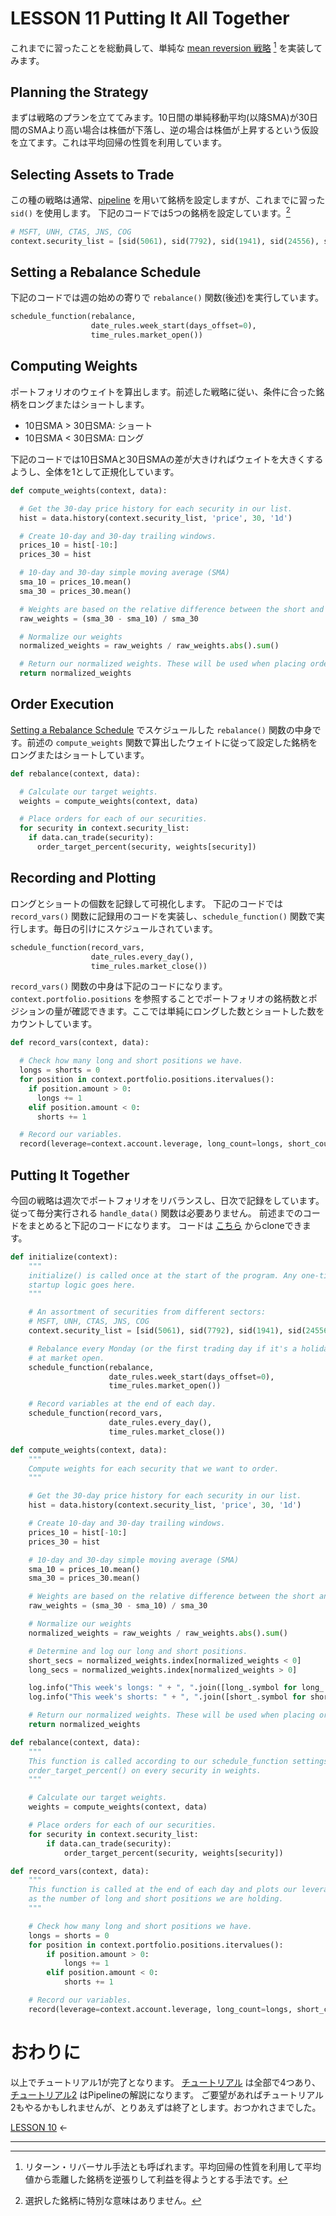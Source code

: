# LESSON 11 Putting It All Together
これまでに習ったことを総動員して、単純な [mean reversion 戦略](http://www.investopedia.com/terms/m/meanreversion.asp) [^1] を実装してみます。

## Planning the Strategy
まずは戦略のプランを立ててみます。10日間の単純移動平均(以降SMA)が30日間のSMAより高い場合は株価が下落し、逆の場合は株価が上昇するという仮設を立てます。これは平均回帰の性質を利用しています。

## Selecting Assets to Trade
この種の戦略は通常、[pipeline](https://www.quantopian.com/help#pipeline-title) を用いて銘柄を設定しますが、これまでに習った `sid()` を使用します。
下記のコードでは5つの銘柄を設定しています。[^2]

```python
# MSFT, UNH, CTAS, JNS, COG
context.security_list = [sid(5061), sid(7792), sid(1941), sid(24556), sid(1746)]
```

## <a name="Schedule"></a>Setting a Rebalance Schedule
下記のコードでは週の始めの寄りで `rebalance()` 関数(後述)を実行しています。

```python
schedule_function(rebalance,
                  date_rules.week_start(days_offset=0),
                  time_rules.market_open())
```

## Computing Weights
ポートフォリオのウェイトを算出します。前述した戦略に従い、条件に合った銘柄をロングまたはショートします。

* 10日SMA > 30日SMA: ショート
* 10日SMA < 30日SMA: ロング

下記のコードでは10日SMAと30日SMAの差が大きければウェイトを大きくするようし、全体を1として正規化しています。

```python
def compute_weights(context, data):

  # Get the 30-day price history for each security in our list.
  hist = data.history(context.security_list, 'price', 30, '1d')

  # Create 10-day and 30-day trailing windows.
  prices_10 = hist[-10:]
  prices_30 = hist

  # 10-day and 30-day simple moving average (SMA)
  sma_10 = prices_10.mean()
  sma_30 = prices_30.mean()

  # Weights are based on the relative difference between the short and long SMAs
  raw_weights = (sma_30 - sma_10) / sma_30

  # Normalize our weights
  normalized_weights = raw_weights / raw_weights.abs().sum()

  # Return our normalized weights. These will be used when placing orders later.
  return normalized_weights
```

## Order Execution
[Setting a Rebalance Schedule](#Schedule) でスケジュールした `rebalance()` 関数の中身です。前述の `compute_weights` 関数で算出したウェイトに従って設定した銘柄をロングまたはショートしています。

```python
def rebalance(context, data):

  # Calculate our target weights.
  weights = compute_weights(context, data)

  # Place orders for each of our securities.
  for security in context.security_list:
    if data.can_trade(security):
      order_target_percent(security, weights[security])
```

## Recording and Plotting
ロングとショートの個数を記録して可視化します。
下記のコードでは `record_vars()` 関数に記録用のコードを実装し、`schedule_function()` 関数で実行します。毎日の引けにスケジュールされています。

```python
schedule_function(record_vars,
                  date_rules.every_day(),
                  time_rules.market_close())
```

`record_vars()` 関数の中身は下記のコードになります。`context.portfolio.positions` を参照することでポートフォリオの銘柄数とポジションの量が確認できます。ここでは単純にロングした数とショートした数をカウントしています。

```python
def record_vars(context, data):

  # Check how many long and short positions we have.
  longs = shorts = 0
  for position in context.portfolio.positions.itervalues():
    if position.amount > 0:
      longs += 1
    elif position.amount < 0:
      shorts += 1

  # Record our variables.
  record(leverage=context.account.leverage, long_count=longs, short_count=shorts)
```

## Putting It Together
今回の戦略は週次でポートフォリオをリバランスし、日次で記録をしています。従って毎分実行される `handle_data()` 関数は必要ありません。
前述までのコードをまとめると下記のコードになります。
コードは [こちら](https://www.quantopian.com/tutorials/getting-started#lesson11) からcloneできます。

```python
def initialize(context):
    """
    initialize() is called once at the start of the program. Any one-time
    startup logic goes here.
    """

    # An assortment of securities from different sectors:
    # MSFT, UNH, CTAS, JNS, COG
    context.security_list = [sid(5061), sid(7792), sid(1941), sid(24556), sid(1746)]

    # Rebalance every Monday (or the first trading day if it's a holiday)
    # at market open.
    schedule_function(rebalance,
                      date_rules.week_start(days_offset=0),
                      time_rules.market_open())

    # Record variables at the end of each day.
    schedule_function(record_vars,
                      date_rules.every_day(),
                      time_rules.market_close())

def compute_weights(context, data):
    """
    Compute weights for each security that we want to order.
    """

    # Get the 30-day price history for each security in our list.
    hist = data.history(context.security_list, 'price', 30, '1d')

    # Create 10-day and 30-day trailing windows.
    prices_10 = hist[-10:]
    prices_30 = hist

    # 10-day and 30-day simple moving average (SMA)
    sma_10 = prices_10.mean()
    sma_30 = prices_30.mean()

    # Weights are based on the relative difference between the short and long SMAs
    raw_weights = (sma_30 - sma_10) / sma_30

    # Normalize our weights
    normalized_weights = raw_weights / raw_weights.abs().sum()

    # Determine and log our long and short positions.
    short_secs = normalized_weights.index[normalized_weights < 0]
    long_secs = normalized_weights.index[normalized_weights > 0]

    log.info("This week's longs: " + ", ".join([long_.symbol for long_ in long_secs]))
    log.info("This week's shorts: " + ", ".join([short_.symbol for short_ in short_secs]))

    # Return our normalized weights. These will be used when placing orders later.
    return normalized_weights

def rebalance(context, data):
    """
    This function is called according to our schedule_function settings and calls
    order_target_percent() on every security in weights.
    """

    # Calculate our target weights.
    weights = compute_weights(context, data)

    # Place orders for each of our securities.
    for security in context.security_list:
        if data.can_trade(security):
            order_target_percent(security, weights[security])

def record_vars(context, data):
    """
    This function is called at the end of each day and plots our leverage as well
    as the number of long and short positions we are holding.
    """

    # Check how many long and short positions we have.
    longs = shorts = 0
    for position in context.portfolio.positions.itervalues():
        if position.amount > 0:
            longs += 1
        elif position.amount < 0:
            shorts += 1

    # Record our variables.
    record(leverage=context.account.leverage, long_count=longs, short_count=shorts)
```

# おわりに
以上でチュートリアル1が完了となります。
[チュートリアル](https://www.quantopian.com/tutorials) は全部で4つあり、[チュートリアル2](https://www.quantopian.com/tutorials/pipeline) はPipelineの解説になります。
ご要望があればチュートリアル2もやるかもしれませんが、とりあえずは終了とします。おつかれさまでした。

[LESSON 10](./LESSON10) <-

---
[^1]: リターン・リバーサル手法とも呼ばれます。平均回帰の性質を利用して平均値から乖離した銘柄を逆張りして利益を得ようとする手法です。
[^2]: 選択した銘柄に特別な意味はありません。

